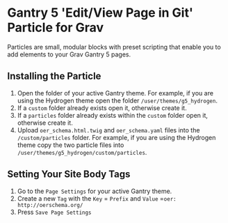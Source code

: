 # Gantry 5 'Edit/View Page in Git' Particle for Grav

Particles are small, modular blocks with preset scripting that enable you to add elements to your Grav Gantry 5 pages.

## Installing the Particle

1. Open the folder of your active Gantry theme. For example, if you are using the Hydrogen theme open the folder `/user/themes/g5_hydrogen`.
2. If a `custom` folder already exists open it, otherwise create it.
3. If a `particles` folder already exists within the `custom` folder open it, otherwise create it.
4. Upload `oer_schema.html.twig` and `oer_schema.yaml` files into the `/custom/particles` folder. For example, if you are using the Hydrogen theme copy the two particle files into `/user/themes/g5_hydrogen/custom/particles`.

## Setting Your Site Body Tags

1. Go to the `Page Settings` for your active Gantry theme.
2. Create a new `Tag` with the `Key` = `Prefix` and `Value` =`oer: http://oerschema.org/`
3. Press `Save Page Settings`
